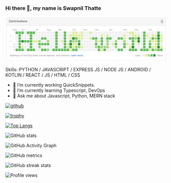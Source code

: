 ### Hi there 👋, my name is Swapnil Thatte

<img src="https://github.com/SwapnilThatte/SwapnilThatte/blob/main/githubBanner.png">

Skills: PYTHON / JAVASCRIPT / EXPRESS JS / NODE JS / ANDROID / KOTLIN / REACT / JS / HTML / CSS

- 🔭 I’m currently working QuickSnippets. 
- 🌱 I’m currently learning Typescript, DevOps 
- 💬 Ask me about Javascript, Python, MERN stack 


[<img src='https://cdn.jsdelivr.net/npm/simple-icons@3.0.1/icons/github.svg' alt='github' height='40'>](https://github.com/SwapnilThatte)  

[![trophy](https://github-profile-trophy.vercel.app/?username=SwapnilThatte)](https://github.com/ryo-ma/github-profile-trophy)

[![Top Langs](https://github-readme-stats.vercel.app/api/top-langs/?username=SwapnilThatte)](https://github.com/anuraghazra/github-readme-stats)

![GitHub stats](https://github-readme-stats.vercel.app/api?username=SwapnilThatte&show_icons=true)  

![GitHub Activity Graph](https://activity-graph.herokuapp.com/graph?username=SwapnilThatte)  

![GitHub metrics](https://metrics.lecoq.io/SwapnilThatte)  

![GitHub streak stats](https://github-readme-streak-stats.herokuapp.com/?user=SwapnilThatte)  

![Profile views](https://gpvc.arturio.dev/SwapnilThatte)  
